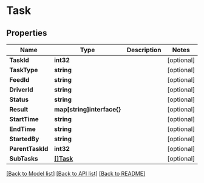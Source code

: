 # Task

## Properties

Name | Type | Description | Notes
------------ | ------------- | ------------- | -------------
**TaskId** | **int32** |  | [optional] 
**TaskType** | **string** |  | [optional] 
**FeedId** | **string** |  | [optional] 
**DriverId** | **string** |  | [optional] 
**Status** | **string** |  | [optional] 
**Result** | **map[string]interface{}** |  | [optional] 
**StartTime** | **string** |  | [optional] 
**EndTime** | **string** |  | [optional] 
**StartedBy** | **string** |  | [optional] 
**ParentTaskId** | **int32** |  | [optional] 
**SubTasks** | [**[]Task**](Task.md) |  | [optional] 

[[Back to Model list]](../README.md#documentation-for-models) [[Back to API list]](../README.md#documentation-for-api-endpoints) [[Back to README]](../README.md)



